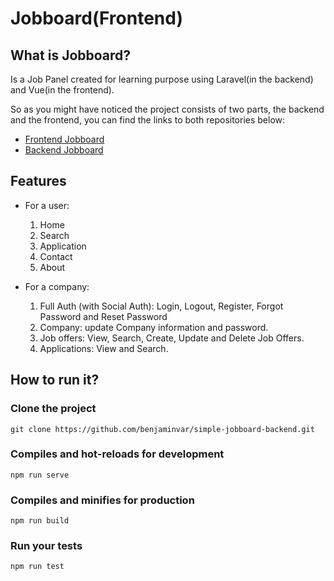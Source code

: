 # Jobboard(Frontend)

## What is Jobboard?
Is a Job Panel created for learning purpose using Laravel(in the backend) and Vue(in the frontend).

So as you might have noticed the project consists of two parts, the backend and the frontend, you can find the links to both repositories below:

-	[Frontend Jobboard]( https://github.com/benjaminvar/simple-jobboard-frontend.git)
-	[Backend Jobboard](https://github.com/benjaminvar/simple-jobboard-backend.git)

## Features

- For a user:
  1. Home
  2. Search
  3. Application
  4. Contact
  5. About
  
- For a company:
  1. Full Auth (with Social Auth): Login, Logout, Register, Forgot Password and Reset Password
  2. Company: update Company information and password.
  3. Job offers: View, Search, Create, Update and Delete Job Offers.
  4. Applications: View and Search.


## How to run it?

### Clone the project
```
git clone https://github.com/benjaminvar/simple-jobboard-backend.git 
```

### Compiles and hot-reloads for development
```
npm run serve
```

### Compiles and minifies for production
```
npm run build
```

### Run your tests
```
npm run test
```